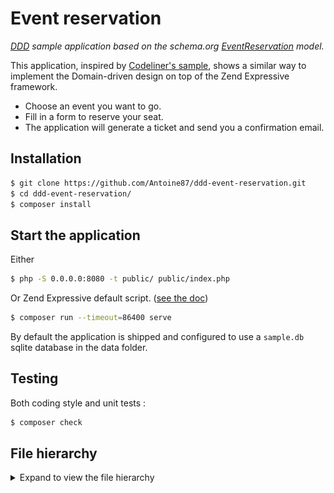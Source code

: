 # Event reservation

*[DDD](https://en.wikipedia.org/wiki/Domain-driven_design) sample application based on the schema.org [EventReservation](https://schema.org/EventReservation) model.*

This application, inspired by [Codeliner's sample](https://github.com/codeliner/php-ddd-cargo-sample), shows a similar way to implement the Domain-driven design on top of the Zend Expressive framework. 

- Choose an event you want to go.
- Fill in a form to reserve your seat.
- The application will generate a ticket and send you a confirmation email.

## Installation

```bash
$ git clone https://github.com/Antoine87/ddd-event-reservation.git
$ cd ddd-event-reservation/
$ composer install
```

## Start the application

Either
```bash
$ php -S 0.0.0.0:8080 -t public/ public/index.php
```
Or Zend Expressive default script. ([see the doc](https://docs.zendframework.com/zend-expressive/v3/getting-started/quick-start/))
```bash
$ composer run --timeout=86400 serve
```

By default the application is shipped and configured to use a ``sample.db`` sqlite database in the data folder.


## Testing

Both coding style and unit tests :
```bash
$ composer check
```

## File hierarchy

<details>
  <summary>Expand to view the file hierarchy</summary>
<p>

![alt text](file-hierarchy.jpg "File hierarchy")

</details>
